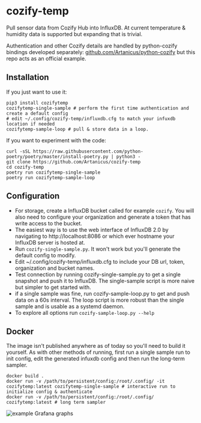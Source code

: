 # cozify-temp
Pull sensor data from Cozify Hub into InfluxDB. At current temperature & humidity data is supported but expanding that is trivial.

Authentication and other Cozify details are handled by python-cozify bindings developed separately: [github.com/Artanicus/python-cozify](https://github.com/Artanicus/python-cozify) but this repo acts as an official example.

## Installation

If you just want to use it:
```
pip3 install cozifytemp
cozifytemp-single-sample # perform the first time authentication and create a default config
# edit ~/.config/cozify-temp/influxdb.cfg to match your infuxdb location if needed
cozifytemp-sample-loop # pull & store data in a loop.
```

If you want to experiment with the code:
```
curl -sSL https://raw.githubusercontent.com/python-poetry/poetry/master/install-poetry.py | python3 -
git clone https://github.com/Artanicus/cozify-temp
cd cozify-temp
poetry run cozifytemp-single-sample
poetry run cozifytemp-sample-loop
```

## Configuration

- For storage, create a InfluxDB bucket called for example `cozify`. You will also need to configure your organization and generate a token that has write access to the bucket.
- The easiest way is to use the web interface of InfluxDB 2.0 by navigating to http://localhost:8086 or which ever hostname your InfluxDB server is hosted at.
- Run `cozify-single-sample.py`. It won't work but you'll generate the default config to modify.
- Edit ~/.config/cozify-temp/influxdb.cfg to include your DB url, token, organization and bucket names.
- Test connection by running cozify-single-sample.py to get a single snapshot and push it to InfluxDB. The single-sample script is more naive but simpler to get started with.
- if a single sample was fine, run cozify-sample-loop.py to get and push data on a 60s interval. The loop script is more robust than the single sample and is usable as a systemd daemon.
- To explore all options run `cozify-sample-loop.py --help`

## Docker

The image isn't published anywhere as of today so you'll need to build it yourself. As with other methods of running, first run a single sample run to init config, edit the generated infuxdb config and then run the long-term sampler.
```
docker build .
docker run -v /path/to/persistent/config:/root/.config/ -it cozifytemp:latest cozifytemp-single-sample # interactive run to initialize config & authenticate
docker run -v /path/to/persistent/config:/root/.config/ cozifytemp:latest # long term sampler
```

![example Grafana graphs][graphs]

[graphs]: https://i.imgur.com/TwrfXES.png "example Grafana graphs"
